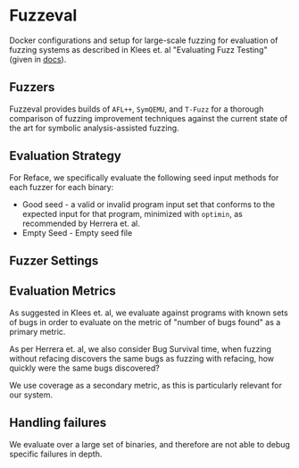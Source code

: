 # Fuzzeval

Docker configurations and setup for large-scale fuzzing for evaluation of fuzzing systems
as described in Klees et. al "Evaluating Fuzz Testing" (given in
[docs](docs/evaluating_fuzz_testing.pdf)).

## Fuzzers

Fuzzeval provides builds of `AFL++`, `SymQEMU`, and `T-Fuzz` for a thorough comparison
of fuzzing improvement techniques against the current state of the art for symbolic
analysis-assisted fuzzing.

## Evaluation Strategy

For Reface, we specifically evaluate the following seed input methods for each
fuzzer for each binary:

* Good seed - a valid or invalid program input set that conforms to the expected input for
  that program, minimized with `optimin`, as recommended by Herrera et. al.
* Empty Seed - Empty seed file

## Fuzzer Settings

## Evaluation Metrics

As suggested in Klees et. al, we evaluate against programs with known sets of bugs in
order to evaluate on the metric of "number of bugs found" as a primary metric.

As per Herrera et. al, we also consider Bug Survival time, when fuzzing without refacing
discovers the same bugs as fuzzing with refacing, how quickly were the same bugs discovered?

We use coverage as a secondary metric, as this is particularly relevant for our system.


## Handling failures

We evaluate over a large set of binaries, and therefore are not able to debug specific
failures in depth.